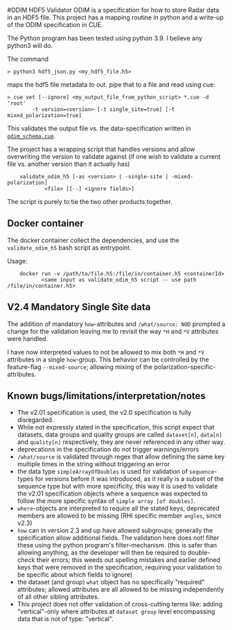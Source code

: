 #ODIM HDF5 Validator
ODIM is a specification for how to store Radar data in an HDF5 file.
This project has a mapping routine in python and a write-up of the ODIM specification in CUE.

The Python program has been tested using python 3.9. I believe any python3 will do.

The command
```shell
> python3 hdf5_json.py <my_hdf5_file.h5>
```
maps the hdf5 file metadata to out. pipe that to a file and read using cue:
```shell
> cue vet [--ignore] <my_output_file_from_python_script> *.cue -d 'root' 
        -t version=<version> [-t single_site=true] [-t mixed_polarization=true]
```
This validates the output file vs. the data-specification written in [`odim_schema.cue`](odim_schema.cue).

The project has a wrapping script that handles versions and allow overwriting the version to validate against (if one wish to validate a current file vs. another version than it actually has)
```shell
    validate_odim_h5 [-as <version> | -single-site | -mixed-polarization] 
            <file> [[--] <ignore fields>]
```
The script is purely to tie the two other products together.

## Docker container
The docker container collect the dependencies, and use the `validate_odim_h5` bash script as entrypoint.

Usage:
```shell
    docker run -v /path/to/file.h5:/file/in/container.h5 <containerId> 
           <same input as validate_odim_h5 script -- use path /file/in/container.h5>
```

## V2.4 Mandatory Single Site data
The addition of mandatory `how`-attributes and `/what/source: NOD` prompted a change for the validation leaving me to revisit the way `*H` and `*V` attributes were handled.

I have now interpreted values to not be allowed to mix both `*H` and `*V` attributes in a single `how`-group. This behavior can be controlled by the feature-flag `--mixed-source`; allowing mixing of the polarization-specific-attributes.

## Known bugs/limitations/interpretation/notes
 - The v2.01 specification is used, the v2.0 specification is fully disregarded.
 - While not expressly stated in the specification, this script expect that datasets, data groups and quality groups are called `dataset[n]`, `data[n]` and `quality[n]` respectively, they are never referenced in any other way.
 - deprecations in the specification do not trigger warnings/errors
 - `/what/source` is validated through regex that allow defining the same key multiple times in the string without triggering an error
 - the data type `simpleArrayOfDoubles` is used for validation of `sequence`-types for versions before it was introduced, as it really is a subset of the sequence type but with more specificity, this way it is used to validate the v2.01 specification objects where a sequence was expected to follow the more specific syntax of `simple array [of doubles]`.
 - `where`-objects are interpreted to require all the stated keys, deprecated members are allowed to be missing (RHI specific member `angles`, since v2.3)
 - `how` can in version 2.3 and up have allowed subgroups; generally the specification allow additional fields. The validation here does not! filter these using the python program's filter-mechanism. (this is safer than allowing anything, as the developer will then be required to double-check their errors; this weeds out spelling mistakes and earlier defined keys that were removed in the specification, requiring your validation to be specific about which fields to ignore)
 - the dataset (and group) `what` object has no specifically "required" attributes; allowed attributes are all allowed to be missing independently of all other sibling attributes.
 - This project does not offer validation of cross-cutting terms like: adding "vertical"-only where attributes at `dataset group` level encompassing data that is not of type: "vertical".
